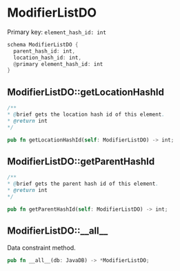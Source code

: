 # ModifierListDO

Primary key: `element_hash_id: int`

```rust
schema ModifierListDO {
  parent_hash_id: int,
  location_hash_id: int,
  @primary element_hash_id: int
}
```
## ModifierListDO::getLocationHashId

```java
/**
* @brief gets the location hash id of this element.
* @return int
*/
```
```rust
pub fn getLocationHashId(self: ModifierListDO) -> int;
```
## ModifierListDO::getParentHashId

```java
/**
* @brief gets the parent hash id of this element.
* @return int
*/
```
```rust
pub fn getParentHashId(self: ModifierListDO) -> int;
```
## ModifierListDO::\_\_all\_\_

Data constraint method.

```rust
pub fn __all__(db: JavaDB) -> *ModifierListDO;
```
